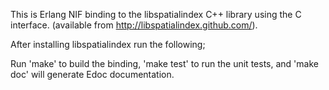 This is Erlang NIF binding to the libspatialindex C++ library using the C interface.
(available from http://libspatialindex.github.com/).

After installing libspatialindex run the following;

Run 'make' to build the binding, 'make test' to run the unit tests,
and 'make doc' will generate Edoc documentation.

